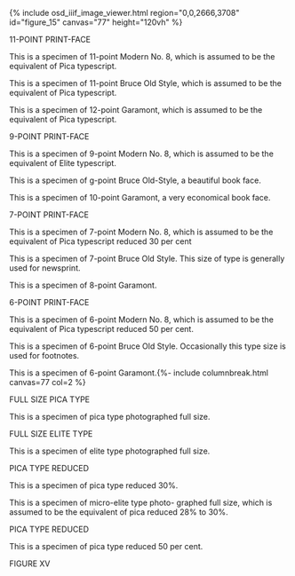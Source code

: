 {% include osd_iiif_image_viewer.html region="0,0,2666,3708" id="figure_15" canvas="77" height="120vh" %}

11-POINT PRINT-FACE 

This is a specimen of 11-point Modern No. 8, 
which is assumed to be the equivalent of Pica 
typescript. 

This is a specimen of 11-point Bruce Old Style, 
which is assumed to be the equivalent of Pica 
typescript. 

This is a specimen of 12-point Garamont, 
which is assumed to be the equivalent of 
Pica typescript. 

9-POINT PRINT-FACE 

This is a specimen of 9-point Modern No. 8, which is assumed to be the equivalent of Elite typescript. 

This is a specimen of g-point Bruce Old-Style, a beautiful 
book face. 

This is a specimen of 10-point Garamont, a very economical book face. 

7-POINT PRINT-FACE 

This is a specimen of 7-point Modern No. 8, which is assumed to 
be the equivalent of Pica typescript reduced 30 per cent 

This is a specimen of 7-point Bruce Old Style. This size of type is generally used for newsprint. 

This is a specimen of 8-point Garamont. 

6-POINT PRINT-FACE 

This is a specimen of 6-point Modern No. 8, which is assumed to be the 
equivalent of Pica typescript reduced 50 per cent. 

This is a specimen of 6-point Bruce Old Style. Occasionally this type size is used 
for footnotes. 

This is a specimen of 6-point Garamont.{%- include columnbreak.html canvas=77 col=2 %} 

FULL SIZE PICA TYPE 

This is a specimen of pica type 
photographed full size. 

FULL SIZE ELITE TYPE 

This is a specimen of elite type 
photographed full size. 

PICA TYPE REDUCED 

This is a specimen of pica type 
reduced 30%. 

This is a specimen of micro-elite type photo- 
graphed full size, which is assumed to be the 
equivalent of pica reduced 28% to 30%. 

PICA TYPE REDUCED 

This is a specimen of pica type reduced 50 per cent. 

FIGURE XV 
